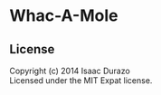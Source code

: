 Whac-A-Mole
===========

## License

Copyright (c) 2014 Isaac Durazo  
Licensed under the MIT Expat license.
